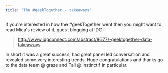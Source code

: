 ```yaml
---
title: "The #geekTogether - takeaways"
---
```


If you're interested in how the #geekTogether went then you might want to read Mica's review of it, guest blogging at IDG:


> http://www.idgconnect.com/abstract/8677/-geektogether-data-takeaways


In short it was a great success, had great panel led conversation and revealed some very interesting trends.  Huge congratulations and thanks go to the data team @ graze and Tali @ Instinctif in particular. 